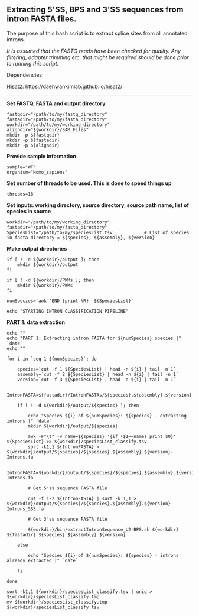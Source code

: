 ## Extracting 5'SS, BPS and 3'SS sequences from intron FASTA files.

The purpose of this bash script is to extract splice sites from all annotated introns.  

*It is assumed that the FASTQ reads have been checked for quality. Any filtering, adapter trimming etc. that might be required should be done prior to running this script.*

Dependencies:

Hisat2: https://daehwankimlab.github.io/hisat2/ <br>

___
**Set FASTQ, FASTA and output directory**

    fastqdir="/path/to/my/fastq_directory"
    fastadir="/path/to/my/fasta_directory"
    workdir="/path/to/my/working_directory"
    aligndir="${workdir}/SAM_Files"
    mkdir -p ${fastqdir}
    mkdir -p ${fastadir}
    mkdir -p ${aligndir}

**Provide sample information**

    sample="WT"
    organism="Homo_sapiens"

**Set number of threads to be used. This is done to speed things up**

    threads=16

**Set inputs: working directory, source directory, source path name, list of species in source**

    workdir="/path/to/my/working_directory"				
    fastadir="/path/to/my/fasta_directory"				
    SpeciesList="/path/to/my/speciesList.tsv			# List of species in fasta directory = ${species}, ${assembly}, ${version}

**Make output directories**

	if [ ! -d ${workdir}/output ]; then
		mkdir ${workdir}/output
	fi

	if [ ! -d ${workdir}/PWMs ]; then
		mkdir ${workdir}/PWMs
	fi

	numSpecies=`awk 'END {print NR}' ${SpeciesList}`

	echo "STARTING INTRON CLASSIFICATION PIPELINE"

**PART 1: data extraction**

	echo ""
	echo "PART 1: Extracting intron FASTA for ${numSpecies} species |" `date`
	echo ""

	for i in `seq 1 ${numSpecies}`; do

		species=`cut -f 1 ${SpeciesList} | head -n ${i} | tail -n 1`
		assembly=`cut -f 2 ${SpeciesList} | head -n ${i} | tail -n 1`
		version=`cut -f 3 ${SpeciesList} | head -n ${i} | tail -n 1`

		IntronFASTA=${fastadir}/IntronFASTAs/${species}.${assembly}.${version}.introns.fa

		if [ ! -d ${workdir}/output/${species} ]; then

			echo "Species ${i} of ${numSpecies}: ${species} - extracting introns |" `date`
			mkdir ${workdir}/output/${species}

			awk -F"\t" -v name=${species} '{if ($1==name) print $0}' ${SpeciesList} >> ${workdir}/speciesList_classify.tsv
			sort -k1,1 ${IntronFASTA} > ${workdir}/output/${species}/${species}.${assembly}.${version}-Introns.fa

			IntronFASTA=${workdir}/output/${species}/${species}.${assembly}.${version}-Introns.fa

			# Get 5'ss sequence FASTA file

			cut -f 1-2 ${IntronFASTA} | sort -k 1,1 > ${workdir}/output/${species}/${species}.${assembly}.${version}-Introns_5SS.fa

			# Get 3'ss sequence FASTA file

			${workdir}/bin/extractIntronSequence_U2-BPS.sh ${workdir} ${fastadir} ${species} ${assembly} ${version}

		else

			echo "Species ${i} of ${numSpecies}: ${species} - introns already extracted |" `date`

		fi

	done

	sort -k1,1 ${workdir}/speciesList_classify.tsv | uniq > ${workdir}/speciesList_classify.tmp
	mv ${workdir}/speciesList_classify.tmp ${workdir}/speciesList_classify.tsv
